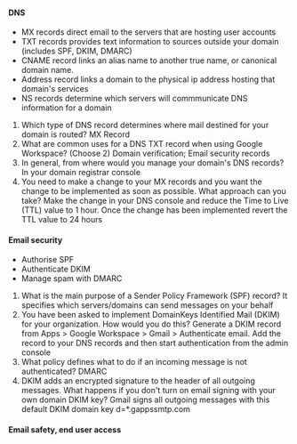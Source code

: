 #### DNS
- MX records direct email to the servers that are hosting user accounts
- TXT records provides text information to sources outside your domain (includes SPF, DKIM, DMARC)
- CNAME record links an alias name to another true name, or canonical domain name.
- Address record links a domain to the physical ip address hosting that domain's services
- NS records determine which servers will commmunicate DNS information for a domain

1. Which type of DNS record determines where mail destined for your domain is routed? MX Record
2. What are common uses for a DNS TXT record when using Google Workspace? (Choose 2) Domain verification; Email security records
3. In general, from where would you manage your domain's DNS records? In your domain registrar console
4. You need to make a change to your MX records and you want the change to be implemented as soon as possible. What approach can you take? Make the change in your DNS console and reduce the Time to Live (TTL) value to 1 hour. Once the change has been implemented revert the TTL value to 24 hours


#### Email security
- Authorise SPF
- Authenticate DKIM
- Manage spam with DMARC

1. What is the main purpose of a Sender Policy Framework (SPF) record? It specifies which servers/domains can send messages on your behalf
2. You have been asked to implement DomainKeys Identified Mail (DKIM) for your organization. How would you do this?  Generate a DKIM record from Apps > Google Workspace > Gmail > Authenticate email. Add the record to your DNS records and then start authentication from the admin console
3. What policy defines what to do if an incoming message is not authenticated? DMARC
4. DKIM adds an encrypted signature to the header of all outgoing messages. What happens if you don't turn on email signing with your own domain DKIM key? Gmail signs all outgoing messages with this default DKIM domain key d=*.gappssmtp.com

#### Email safety, end user access





